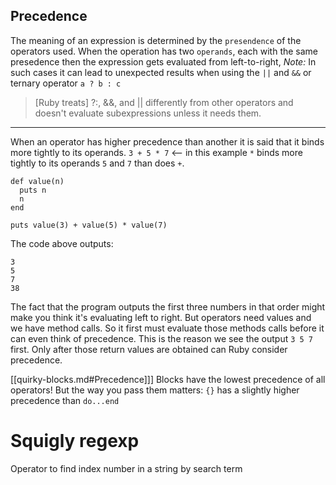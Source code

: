 ## Precedence

The meaning of an expression is determined by the `presendence` of the operators used. 
When the operation has two `operands`, each with the same presedence then the expression
gets evaluated from left-to-right, _Note:_ In such cases it can lead to unexpected
results when using the `||` and `&&` or ternary operator `a ? b : c`

> [Ruby treats] ?:, &&, and || differently from other operators and doesn't evaluate subexpressions unless it needs them.
---

When an operator has higher precedence than another it is said that it binds more tightly
to its operands. 
`3 + 5 * 7` <-- in this example `*` binds more tightly to its operands `5` and `7` than does `+`. 


```
def value(n)
  puts n
  n
end

puts value(3) + value(5) * value(7)
```
The code above outputs:
```
3
5
7
38
```

The fact that the program outputs the first three numbers in that order might make you think it's evaluating left to right. 
But operators need values and we have method calls. So it first must evaluate those methods calls before it can even think of precedence.
This is the reason we see the output `3 5 7` first. Only after those return values are obtained can Ruby consider precedence.

[[quirky-blocks.md#Precedence]]]
Blocks have the lowest precedence of all operators! But the way you pass them matters: `{}` has a slightly higher precedence than `do...end`




# Squigly regexp
Operator to find index number in a string by search term 
